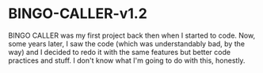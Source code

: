 # BINGO-CALLER-v1.2

BINGO CALLER was my first project back then when I started to code. Now, some years later, I saw the code (which was understandably bad, by the way) and I decided to redo it with the same features but better code practices and stuff. I don't know what I'm going to do with this, honestly.
